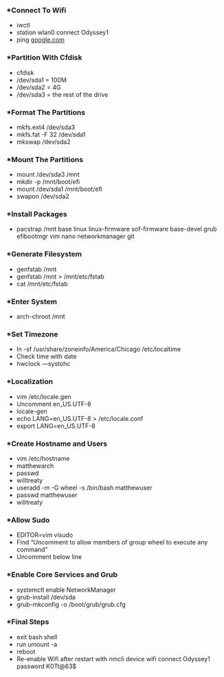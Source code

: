 ### *Connect To Wifi
- iwctl
- station wlan0 connect Odyssey1
- ping [google.com](http://google.com)

### *Partition With Cfdisk
- cfdisk
- /dev/sda1 = 100M
- /dev/sda2 = 4G
- /dev/sda3 = the rest of the drive

### *Format The Partitions
- mkfs.ext4 /dev/sda3
- mkfs.fat -F 32 /dev/sda1
- mkswap /dev/sda2

### *Mount The Partitions
- mount /dev/sda3 /mnt
- mkdir -p /mnt/boot/efi
- mount /dev/sda1 /mnt/boot/efi
- swapon /dev/sda2

### *Install Packages
- pacstrap /mnt base linux linux-firmware sof-firmware base-devel grub efibootmgr vim nano networkmanager git

### *Generate Filesystem
- genfstab /mnt
- genfstab /mnt > /mnt/etc/fstab
- cat /mnt/etc/fstab

### *Enter System
- arch-chroot /mnt

### *Set Timezone
- ln -sf /usr/share/zoneinfo/America/Chicago /etc/localtime
- Check time with date
- hwclock —systohc

### *Localization
- vim /etc/locale.gen
- Uncomment en_US.UTF-8
- locale-gen
- echo LANG=en_US.UTF-8 > /etc/locale.conf
- export LANG=en_US.UTF-8

### *Create Hostname and Users
- vim /etc/hostname
- matthewarch
- passwd
- willtreaty
- useradd -m -G wheel -s /bin/bash matthewuser
- passwd matthewuser
- willtreaty

### *Allow Sudo
- EDITOR=vim visudo
- Find “Uncomment to allow members of group wheel to execute any command”
- Uncomment below line

### *Enable Core Services and Grub
- systemctl enable NetworkManager
- grub-install /dev/sda
- grub-mkconfig -o /boot/grub/grub.cfg

### *Final Steps
- exit bash shell
- run umount -a
- reboot
- Re-enable Wifi after restart with nmcli device wifi connect Odyssey1 password K0Tt@63$